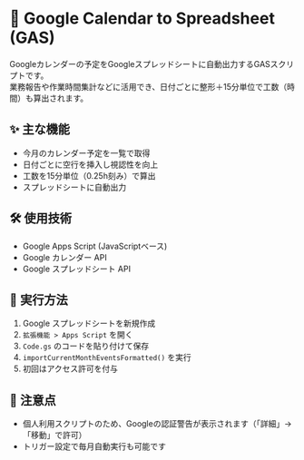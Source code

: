 # 📅 Google Calendar to Spreadsheet (GAS)

Googleカレンダーの予定をGoogleスプレッドシートに自動出力するGASスクリプトです。  
業務報告や作業時間集計などに活用でき、日付ごとに整形＋15分単位で工数（時間）も算出されます。

## ✨ 主な機能

- 今月のカレンダー予定を一覧で取得
- 日付ごとに空行を挿入し視認性を向上
- 工数を15分単位（0.25h刻み）で算出
- スプレッドシートに自動出力

## 🛠 使用技術

- Google Apps Script (JavaScriptベース)
- Google カレンダー API
- Google スプレッドシート API

## 🔁 実行方法

1. Google スプレッドシートを新規作成
2. `拡張機能 > Apps Script` を開く
3. `Code.gs` のコードを貼り付けて保存
4. `importCurrentMonthEventsFormatted()` を実行
5. 初回はアクセス許可を付与

## 📌 注意点

- 個人利用スクリプトのため、Googleの認証警告が表示されます（「詳細」→「移動」で許可）
- トリガー設定で毎月自動実行も可能です

